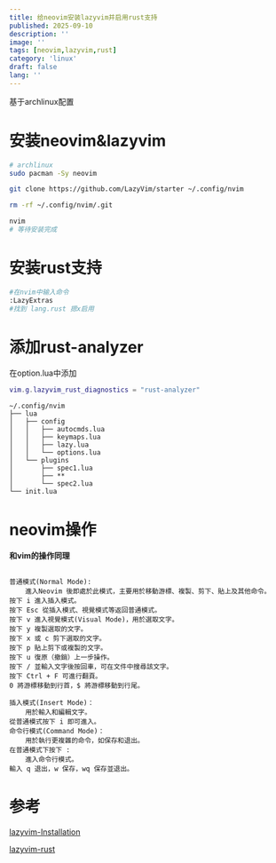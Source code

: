 ```yaml
---
title: 给neovim安装lazyvim并启用rust支持
published: 2025-09-10
description: ''
image: ''
tags: [neovim,lazyvim,rust]
category: 'linux'
draft: false 
lang: ''
---
```

基于archlinux配置

# 安装neovim&lazyvim
```bash
# archlinux
sudo pacman -Sy neovim

git clone https://github.com/LazyVim/starter ~/.config/nvim

rm -rf ~/.config/nvim/.git

nvim
# 等待安装完成
```

# 安装rust支持
```bash "lang.rust"
#在nvim中输入命令
:LazyExtras
#找到 lang.rust 摁x启用
```

# 添加rust-analyzer
在option.lua中添加

```lua
vim.g.lazyvim_rust_diagnostics = "rust-analyzer"
```

```tree "options.lua"
~/.config/nvim
├── lua
│   ├── config
│   │   ├── autocmds.lua
│   │   ├── keymaps.lua
│   │   ├── lazy.lua
│   │   └── options.lua
│   └── plugins
│       ├── spec1.lua
│       ├── **
│       └── spec2.lua
└── init.lua
```


# neovim操作
**和vim的操作同理**

```hack

普通模式(Normal Mode):
    進入Neovim 後即處於此模式，主要用於移動游標、複製、剪下、貼上及其他命令。
按下 i 進入插入模式。
按下 Esc 從插入模式、視覺模式等返回普通模式。
按下 v 進入視覺模式(Visual Mode)，用於選取文字。
按下 y 複製選取的文字。
按下 x 或 c 剪下選取的文字。
按下 p 貼上剪下或複製的文字。
按下 u 復原（撤銷）上一步操作。
按下 / 並輸入文字後按回車，可在文件中搜尋該文字。
按下 Ctrl + F 可進行翻頁。
0 將游標移動到行首，$ 將游標移動到行尾。

插入模式(Insert Mode)：
    用於輸入和編輯文字。
從普通模式按下 i 即可進入。
命令行模式(Command Mode)：
    用於執行更複雜的命令，如保存和退出。
在普通模式下按下 : 
    進入命令行模式。
輸入 q 退出，w 保存，wq 保存並退出。
```

# 参考
[lazyvim-Installation](https://www.lazyvim.org/installation)

[lazyvim-rust](https://www.lazyvim.org/extras/lang/rust)
